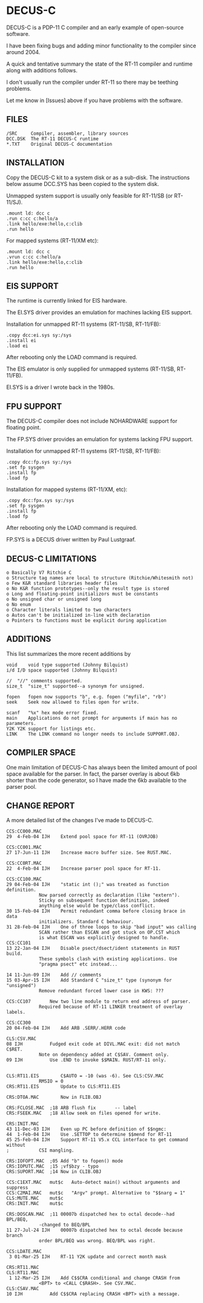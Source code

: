 # DECUS-C
DECUS-C is a PDP-11 C compiler and an early example of open-source software.

I have been fixing bugs and adding minor functionality to the compiler since around 2004.

A quick and tentative summary the state of the RT-11 compiler and runtime along with additions follows.

I don't usually run the compiler under RT-11 so there may be teething problems.

Let me know in [Issues] above if you have problems with the software.


## FILES

```
/SRC	 Compiler, assembler, library sources
DCC.DSK	 The RT-11 DECUS-C runtime
*.TXT	 Original DECUS-C documentation	
```

## INSTALLATION
Copy the DECUS-C kit to a system disk or as a sub-disk. The instructions below assume DCC.SYS has been copied to the system disk.

Unmapped system support is usually only feasible for RT-11/SB (or RT-11/SJ).

	.mount ld: dcc c
	.run c:cc c:hello/a
 	.link hello/exe:hello,c:clib
  	.run hello

For mapped systems (RT-11/XM etc):

	.mount ld: dcc c
	.vrun c:cc c:hello/a
 	.link hello/exe:hello,c:clib
  	.run hello

## EIS SUPPORT
The runtime is currently linked for EIS hardware. 

The EI.SYS driver provides an emulation for machines lacking EIS support.

Installation for unmapped RT-11 systems (RT-11/SB, RT-11/FB):

	.copy dcc:ei.sys sy:/sys
	.install ei	
	.load ei

After rebooting only the LOAD command is required.

The EIS emulator is only supplied for unmapped systems (RT-11/SB, RT-11/FB).

EI.SYS is a driver I wrote back in the 1980s.


## FPU SUPPORT
The DECUS-C compiler does not include NOHARDWARE support for floating point. 

The FP.SYS driver provides an emulation for systems lacking FPU support.

Installation for unmapped RT-11 systems (RT-11/SB, RT-11/FB):

 	.copy dcc:fp.sys sy:/sys
	.set fp sysgen
	.install fp
 	.load fp

Installation for mapped systems (RT-11/XM, etc):

 	.copy dcc:fpx.sys sy:/sys
	.set fp sysgen
	.install fp
 	.load fp

After rebooting only the LOAD command is required.

FP.SYS is a DECUS driver written by Paul Lustgraaf.

## DECUS-C LIMITATIONS

```
o Basically V7 Ritchie C  
o Structure tag names are local to structure (Ritchie/Whitesmith not)  
o Few K&R standard libraries header files  
o No K&R function prototypes--only the result type is stored  
o Long and floating-point initializors must be constants  
o No unsigned char or unsigned long  
o No enum
o Character literals limited to two characters  
o Autos can't be initialized in-line with declaration   
o Pointers to functions must be explicit during application
```

## ADDITIONS
This list summarizes the more recent additions by 

```
void	void type supported (Johnny Bilquist)
i/d	I/D space supported (Johnny Bilquist)

//	"//" comments supported.
size_t	"size_t" supported--a synonym for unsigned.

fopen	fopen now supports "b", e.g. fopen ("myfile", "rb")
seek	Seek now allowed to files open for write.

scanf	"%x" hex mode error fixed.
main	Applications do not prompt for arguments if main has no parameters.
Y2K	Y2K support for listings etc.
LINK	The LINK command no longer needs to include SUPPORT.OBJ.
```

## COMPILER SPACE
One main limitation of DECUS-C has always been the limited amount of pool space available for the parser. In fact, the parser overlay is about 6kb shorter than the code generator, so I have made the 6kb available to the parser pool.


## CHANGE REPORT
A more detailed list of the changes I've made to DECUS-C.

```
CCS:CC000.MAC
29  4-Feb-04 IJH	Extend pool space for RT-11 (OVRJOB)

CCS:CC001.MAC
27 17-Jun-11 IJH	Increase macro buffer size. See RUST.MAC.

CCS:CC0RT.MAC
22  4-Feb-04 IJH	Increase parser pool space for RT-11.

CCS:CC100.MAC
29 04-Feb-04 IJH	"static int ();" was treated as function definition.
			Now parsed correctly as declaration (like "extern").
			Sticky on subsequent function definition, indeed
			anything else would be type/class conflict.
30 15-Feb-04 IJH	Permit redundant comma before closing brace in data
			initializers. Standard C behaviour.
31 28-Feb-04 IJH	One of three loops to skip "bad input" was calling
			SCAN rather than ESCAN and got stuck on OP.CST which
			is what ESCAN was explicitly designed to handle.
CCS:CC101
13 22-Jan-04 IJH	Disable psect/dsect/ident statements in RUST build. 
			These symbols clash with existing applications. Use
			"pragma psect" etc instead...

14 11-Jun-09 IJH	Add // comments
15 03-Apr-15 IJH	Add Standard C "size_t" type (synonym for "unsigned")
			Remove redundant forced lower case in KWS: ???

CCS:CC107		New two line module to return end address of parser.
			Required because of RT-11 LINKER treatment of overlay labels.

CCS:CC300
20 04-Feb-04 IJH	Add ARB .SERR/.HERR code 

CLS:CSV.MAC
08 IJH			Fudged exit code at DIVL.MAC exit: did not match C$RET.
			Note on dependency added at C$SAV. Comment only.
09 IJH			Use .END to invoke $$MAIN. RUST/RT-11 only.


CLS:RT11.EIS		C$AUTO = -10 (was -6). See CLS:CSV.MAC
			RMSIO = 0
CRS:RT11.EIS		Update to CLS:RT11.EIS

CRS:DTOA.MAC		Now in FLIB.OBJ

CRS:FCLOSE.MAC	;18	ARB flush fix		-- label
CRS:FSEEK.MAC	;18	Allow seek on files opened for write.

CRS:INIT.MAC
43 11-Dec-03 IJH	Even up PC before definition of $$ngmc:
44  1-Feb-04 IJH	Use .SETTOP to determine $$mend for RT-11
45 25-Feb-04 IJH	Support RT-11 V5.x CCL interface to get command without
;			CSI mangling.

CRS:IOFOPT.MAC	;05	Add "b" to fopen() mode
CRS:IOPUTC.MAC	;15	;vf$bzy - typo
CRS:SUPORT.MAC	;14	Now in CLIB.OBJ

CCS:C1EXT.MAC	mut$c	Auto-detect main() without arguments and suppress
CCS:C2MAI.MAC	mut$c	"Argv" prompt. Alternative to "$$narg = 1"
CLS:MUTE.MAC	mut$c
CRS:INIT.MAC	mut$c		

CRS:DOSCAN.MAC	;11	00007b dispatched hex to octal decode--had BPL/BEQ,
			-changed to BEQ/BPL
11 27-Jul-24 IJH	00007b dispatched hex to octal decode because branch
			order BPL/BEQ was wrong. BEQ/BPL was right.

CCS:LDATE.MAC
 3 01-Mar-25 IJH	RT-11 Y2K update and correct month mask

CRS:RT11.MAC
CLS:RT11.MAC
 1 12-Mar-25 IJH	Add C$$CRA conditional and change CRASH from 
			<BPT> to <CALL C$RASH>. See CSV.MAC.
CLS:CSAV.MAC
10 IJH			Add C$$CRA replacing CRASH <BPT> with a message.
```

